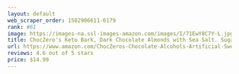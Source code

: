 ```yaml
---
layout: default 
﻿web_scraper_order: 1582906611-6179
rank: #61
image: https://images-na.ssl-images-amazon.com/images/I/71EwY8C7Y-L.jpg
title: ChocZero's Keto Bark, Dark Chocolate Almonds with Sea Salt. Sugar Free, Low Carb. No Sugar…
url: https://www.amazon.com/ChocZeros-Chocolate-Alcohols-Artificial-Sweeteners/dp/B0799CH1ZZ/ref=zg_mw_grocery_61?_encoding=UTF8&psc=1&refRID=XTVGWZMF6K6B536217C1
reviews: 4.6 out of 5 stars
price: $14.99 
---
```

